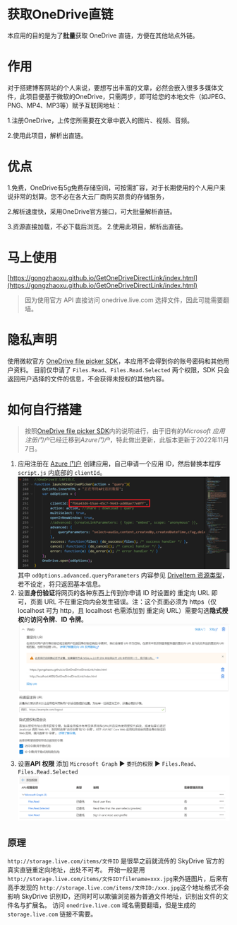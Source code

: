 获取OneDrive直链
================

本应用的目的是为了**批量**获取 OneDrive 直链，方便在其他站点外链。

# 作用
对于搭建博客网站的个人来说，要想写出丰富的文章，必然会嵌入很多多媒体文件，此项目便基于微软的OneDrive，只需两步，即可给您的本地文件（如JPEG、PNG、MP4、MP3等）赋予互联网地址：

1.注册OneDrive，上传您所需要在文章中嵌入的图片、视频、音频。

2.使用此项目，解析出直链。
# 优点
1.免费，OneDrive有5g免费存储空间，可按需扩容，对于长期使用的个人用户来说非常的划算。您不必在各大云厂商购买昂贵的存储服务，

2.解析速度快，采用OneDrive官方接口，可大批量解析直链。

3.资源直接加载，不必下载后浏览。
2.使用此项目，解析出直链。
# 马上使用

[https://gongzhaoxu.github.io/GetOneDriveDirectLink/index.html](https://gongzhaoxu.github.io/GetOneDriveDirectLink/index.html)

> 因为使用官方 API 直接访问 onedrive.live.com 选择文件，因此可能需要翻墙。

# 隐私声明

使用微软官方 [OneDrive file picker SDK](https://docs.microsoft.com/onedrive/developer/controls/file-pickers/js-v72/)，本应用不会得到你的账号密码和其他用户资料。
目前仅申请了 `Files.Read`、`Files.Read.Selected` 两个权限，SDK 只会返回用户选择的文件的信息，不会获得未授权的其他内容。

# 如何自行搭建

> 按照[OneDrive file picker SDK](https://docs.microsoft.com/onedrive/developer/controls/file-pickers/js-v72/)内的说明进行，由于旧有的*Microsoft 应用注册门户*已经迁移到*Azure门户*，特此做出更新，此版本更新于2022年11月7日。

1. 应用注册在 [Azure 门户](https://portal.azure.com/#blade/Microsoft_AAD_RegisteredApps/ApplicationsListBlade) 创建应用，自己申请一个应用 ID，然后替换本程序 `script.js` 内底部的 `clientId`。![客户端ID](document/clientID.png)其中 `odOptions.advanced.queryParameters` 内容参见 [DriveItem 资源类型](https://docs.microsoft.com/onedrive/developer/rest-api/resources/driveitem?view=odsp-graph-online)，若不设定，将只返回基本信息。
2. 设置**身份验证**将网页的各种东西上传到你申请 ID 时设置的 重定向 URL 即可，页面 URL 不在重定向内会发生错误。注：这个页面必须为 https（仅 localhost 可为 http，且 localhost 也需添加到 重定向 URL）需要勾选**隐式授权**的**访问令牌**、**ID 令牌**。
   ![身份验证](document/authentication.png)
3. 设置**API 权限**
   添加 `Microsoft Graph` ▶ `委托的权限` ▶ `Files.Read`、`Files.Read.Selected`
   ![需求的权限](document/permission.png)

## 原理

`http://storage.live.com/items/文件ID` 是很早之前就流传的 SkyDrive 官方的真实直链重定向地址，出处不可考。
开始一般是用 `http://storage.live.com/items/文件ID?filename=xxx.jpg`来外链图片，后来有高手发现的 `http://storage.live.com/items/文件ID:/xxx.jpg`这个地址格式不会影响 SkyDrive 识别ID，还同时可以欺骗浏览器为普通文件地址，识别出文件的文件名与扩展名。
访问 `onedrive.live.com` 域名需要翻墙，但是生成的 `storage.live.com` 链接不需要。
